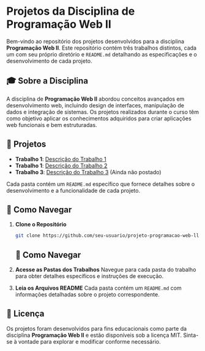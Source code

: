 # Projetos da Disciplina de Programação Web II

Bem-vindo ao repositório dos projetos desenvolvidos para a disciplina **Programação Web II**. Este repositório contém três trabalhos distintos, cada um com seu próprio diretório e `README.md` detalhando as especificações e o desenvolvimento de cada projeto.

## 🎓 Sobre a Disciplina

A disciplina de **Programação Web II** abordou conceitos avançados em desenvolvimento web, incluindo design de interfaces, manipulação de dados e integração de sistemas. Os projetos realizados durante o curso têm como objetivo aplicar os conhecimentos adquiridos para criar aplicações web funcionais e bem estruturadas.

## 📂 Projetos

- **Trabalho 1**: [Descrição do Trabalho 1](https://github.com/alessandro0augusto0/Programacao-Web-ll/tree/main/formulario-de-ingresso)
- **Trabalho 1**: [Descrição do Trabalho 2](https://github.com/alessandro0augusto0/Programacao-Web-ll/tree/main/agenda_contatos)
- **Trabalho 3**: [Descrição do Trabalho 3](pasta-trabalho-3/README.md) (Ainda não postado)

Cada pasta contém um `README.md` específico que fornece detalhes sobre o desenvolvimento e a funcionalidade de cada projeto.

## 🚀 Como Navegar

1. **Clone o Repositório**
   ```bash
   git clone https://github.com/seu-usuario/projeto-programacao-web-ll.git
   ```
   ## 🚀 Como Navegar

1. **Acesse as Pastas dos Trabalhos**
   Navegue para cada pasta do trabalho para obter detalhes específicos e instruções de execução.

2. **Leia os Arquivos README**
   Cada pasta contém um `README.md` com informações detalhadas sobre o projeto correspondente.

## 📄 Licença

Os projetos foram desenvolvidos para fins educacionais como parte da disciplina **Programação Web II** e estão disponíveis sob a licença MIT. Sinta-se à vontade para explorar e modificar conforme necessário.
